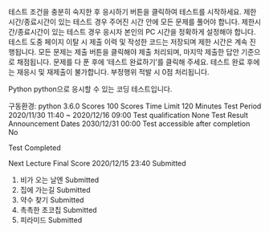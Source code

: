 테스트 조건을 충분히 숙지한 후 응시하기 버튼을 클릭하여 테스트를 시작하세요.
제한시간/종료시간이 있는 테스트 경우 주어진 시간 안에 모든 문제를 풀어야 합니다.
제한시간/종료시간이 있는 테스트 경우 응시자 본인의 PC 시간을 정확하게 설정해야 합니다.
테스트 도중 페이지 이탈 시 제출 이력 및 작성한 코드는 저장되며 제한 시간은 계속 진행됩니다.
모든 문제는 제출 버튼을 클릭해야 제출 처리되며, 마지막 제출한 답안 기준으로 채점됩니다.
문제를 다 푼 후에 ‘테스트 완료하기’를 클릭해 주세요. 테스트 완료 후에는 재응시 및 재제출이 불가합니다.
부정행위 적발 시 0점 처리됩니다.


Python
python으로 응시할 수 있는 코딩 테스트입니다.

구동환경: python 3.6.0
Scores
100 Scores
Time Limit
120 Minutes
Test Period	2020/11/30 11:40 ~ 2020/12/16 09:00
Test qualification	None
Test Result Announcement Dates	2030/12/31 00:00
Test accessible after completion	No

Test Completed

Next Lecture 
Final Score
2020/12/15 23:40 Submitted
1. 비가 오는 날엔
Submitted
2. 집에 가는길
Submitted
3. 약수 찾기
Submitted
4. 촉촉한 초코칩
Submitted
5. 피라미드
Submitted